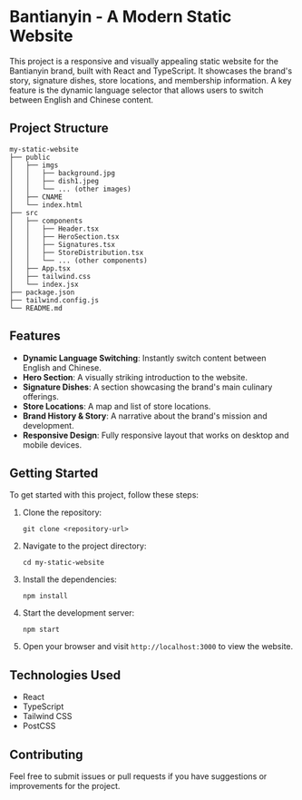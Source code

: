 # Bantianyin - A Modern Static Website

This project is a responsive and visually appealing static website for the Bantianyin brand, built with React and TypeScript. It showcases the brand's story, signature dishes, store locations, and membership information. A key feature is the dynamic language selector that allows users to switch between English and Chinese content.

## Project Structure

```
my-static-website
├── public
│   ├── imgs
│   │   ├── background.jpg
│   │   ├── dish1.jpeg
│   │   └── ... (other images)
│   ├── CNAME
│   └── index.html
├── src
│   ├── components
│   │   ├── Header.tsx
│   │   ├── HeroSection.tsx
│   │   ├── Signatures.tsx
│   │   ├── StoreDistribution.tsx
│   │   └── ... (other components)
│   ├── App.tsx
│   ├── tailwind.css
│   └── index.jsx
├── package.json
├── tailwind.config.js
└── README.md
```

## Features

- **Dynamic Language Switching**: Instantly switch content between English and Chinese.
- **Hero Section**: A visually striking introduction to the website.
- **Signature Dishes**: A section showcasing the brand's main culinary offerings.
- **Store Locations**: A map and list of store locations.
- **Brand History & Story**: A narrative about the brand's mission and development.
- **Responsive Design**: Fully responsive layout that works on desktop and mobile devices.

## Getting Started

To get started with this project, follow these steps:

1. Clone the repository:
   ```
   git clone <repository-url>
   ```

2. Navigate to the project directory:
   ```
   cd my-static-website
   ```

3. Install the dependencies:
   ```
   npm install
   ```

4. Start the development server:
   ```
   npm start
   ```

5. Open your browser and visit `http://localhost:3000` to view the website.

## Technologies Used

- React
- TypeScript
- Tailwind CSS
- PostCSS

## Contributing

Feel free to submit issues or pull requests if you have suggestions or improvements for the project.